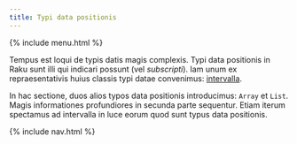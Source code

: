 ```yaml
---
title: Typi data positionis
---
```


{% include menu.html %}

Tempus est loqui de typis datis magis complexis. Typi data positionis in Raku sunt illi qui indicari possunt (vel _subscripti_). Iam unum ex repraesentativis huius classis typi datae convenimus: [intervalla](/la/essentials/ranges).

In hac sectione, duos alios typos data positionis introducimus: `Array` et `List`. Magis informationes profundiores in secunda parte sequentur. Etiam iterum spectamus ad intervalla in luce eorum quod sunt typus data positionis.

{% include nav.html %}
